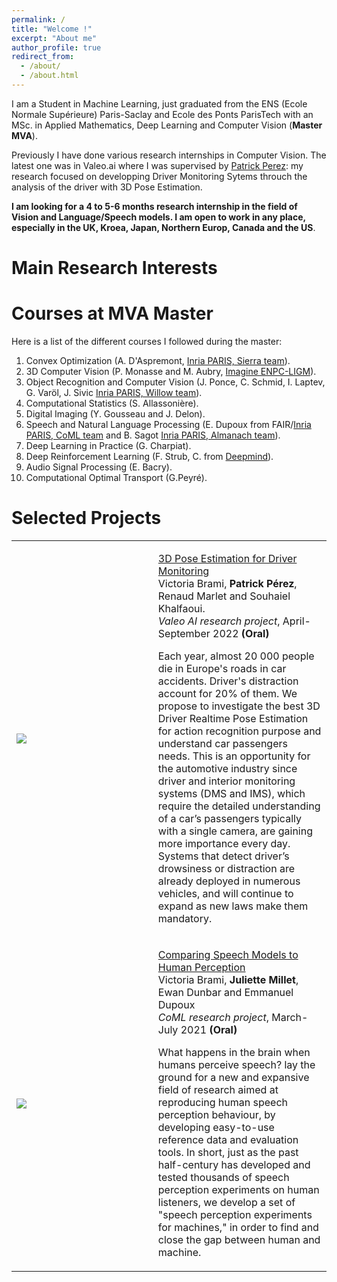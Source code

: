 ```yaml
---
permalink: /
title: "Welcome !"
excerpt: "About me"
author_profile: true
redirect_from: 
  - /about/
  - /about.html
---
```


I am a Student in Machine Learning, just graduated from the ENS (Ecole Normale Supérieure) Paris-Saclay and Ecole des Ponts ParisTech with an MSc. in Applied Mathematics, Deep Learning and Computer Vision (**Master MVA**). 

Previously I have done various research internships in Computer Vision. The latest one was in Valeo.ai where I was supervised by [Patrick Perez](http://ptrckprz.github.io): my research focused on developping Driver Monitoring Sytems throuch the analysis of the driver with 3D Pose Estimation.

**I am looking for a 4 to 5-6 months research internship in the field of Vision and Language/Speech models. I am open to work in any place, especially in the UK, Kroea, Japan, Northern Europ, Canada and the US**.

Main Research Interests
======



Courses at MVA Master
======
Here is a list of the different courses I followed during the master:
1. Convex Optimization (A. D'Aspremont, [ Inria PARIS, Sierra team](https://www.di.ens.fr/sierra/)).
2. 3D Computer Vision (P. Monasse and M. Aubry, [Imagine ENPC-LIGM](https://imagine-lab.enpc.fr/)).
3. Object Recognition and Computer Vision (J. Ponce, C. Schmid, I. Laptev, G. Varöl, J. Sivic [Inria PARIS, Willow team](https://www.di.ens.fr/willow/)).
4. Computational Statistics (S. Allassonière).
5. Digital Imaging (Y. Gousseau and J. Delon).
6. Speech and Natural Language Processing (E. Dupoux from FAIR/[Inria PARIS, CoML team]() and B. Sagot [Inria PARIS, Almanach team](http://almanach.inria.fr/)).
7. Deep Learning in Practice (G. Charpiat).
8. Deep Reinforcement Learning (F. Strub, C. from [Deepmind]()).
9. Audio Signal Processing (E. Bacry).
10. Computational Optimal Transport (G.Peyré).

Selected Projects
======
<html>
<body>

  <table width="100%" align="justify" border="0" cellspacing="0" cellpadding="20">

   <tr onmouseout="ffcc_stop()" onmouseover="ffcc_start()" >
    <td width="45%">
      <img src="project_images/vp11_3_test_visual_single.gif" />
    </td>
    <td valign="top" width="55%">
      <p><a href="https://victoria-brami.github.io">
      <papertitle>3D Pose Estimation for Driver Monitoring</papertitle></a><br>
      Victoria Brami,  <strong>Patrick Pérez</strong>, Renaud Marlet and Souhaiel Khalfaoui.<br>
      <em>Valeo AI research project</em>, April-September 2022 <strong>(Oral)</strong> <br>
      <p>Each year, almost 20 000 people die in Europe's roads in car accidents. Driver's distraction account for 20% of them. We propose to investigate the best 3D Driver Realtime Pose Estimation for action recognition purpose and understand car passengers needs. This is an opportunity for the automotive industry since driver and interior monitoring systems
(DMS and IMS), which require the detailed understanding of a car’s passengers typically with a single camera, are gaining more importance every day. Systems that detect driver’s drowsiness or distraction are already deployed in numerous vehicles, and will continue to expand as new
laws make them mandatory. </p>
      <p align=justify> 
      </p>
      <p></p>
    </td>
  </tr>
  <tr onmouseout="ffcc_stop()" onmouseover="ffcc_start()" >
    <td width="45%">
      <img src="../project_images/speech_evaluation_pipeline.JPG" />
    </td>
    <td valign="top" width="55%">
      <p><a href="https://victoria-brami.github.io">
      <papertitle>Comparing Speech Models to Human Perception</papertitle></a><br>
      Victoria Brami,  <strong>Juliette Millet</strong>, Ewan Dunbar and Emmanuel Dupoux<br>
      <em>CoML research project</em>, March-July 2021 <strong>(Oral)</strong> <br>
      <p>What happens in the brain when humans perceive speech? lay the ground for a new and expansive field of research aimed at reproducing human speech perception behaviour, by developing easy-to-use reference data and evaluation tools. In short, just as the past half-century has developed and tested thousands of speech perception experiments on human listeners, we develop a set of "speech perception experiments for machines," in order to find and close the gap between human and machine.</p>
      <p align=justify> 
      </p>
      <p></p>
    </td>
  </tr>
</table>
</body>
</html>